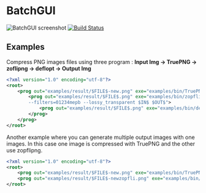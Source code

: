 # BatchGUI
![BatchGUI screenshot](http://www.glusoft.com/data/img/BatchGUI.png)
[![Build Status](https://travis-ci.org/NicolasPerdu/BatchGUI.svg?branch=master)](https://travis-ci.org/NicolasPerdu/BatchGUI)

## Examples

Compress PNG images files using three program :
**Input Img -> TruePNG -> zoflipng -> deflopt -> Output Img**

```xml
<?xml version="1.0" encoding="utf-8"?>
<root>
	<prog out="examples/result/$FILE$-new.png" exe="examples/bin/TruePNG" arg="/out $OUT$ /o max $IN$">
		<prog out="examples/result/$FILE$.png" exe="examples/bin/zopflipng" arg="-y -m 
		--filters=01234mepb --lossy_transparent $IN$ $OUT$">
			<prog out="examples/result/$FILE$.png" exe="examples/bin/deflopt" arg="$IN$" />
		</prog>
	</prog>
</root>
```

Another example where you can generate multiple output images with one images. 
In this case one image is compressed with TruePNG and the other use zopflipng.

```xml
<?xml version="1.0" encoding="utf-8"?>
<root>
	<prog out="examples/result/$FILE$-new.png" exe="examples/bin/TruePNG" arg="/out $OUT$ /o max $IN$" />
	<prog out="examples/result/$FILE$-newzopfli.png" exe="examples/bin/zopflipng" arg="-y -m --filters=01234mepb $IN$ $OUT$"/>
</root>
```

